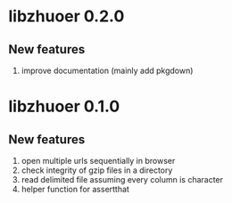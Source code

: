 
# libzhuoer 0.2.0

## New features

1. improve documentation (mainly add pkgdown)

# libzhuoer 0.1.0

## New features

1. open multiple urls sequentially in browser
1. check integrity of gzip files in a directory
1. read delimited file assuming every column is character
1. helper function for assertthat